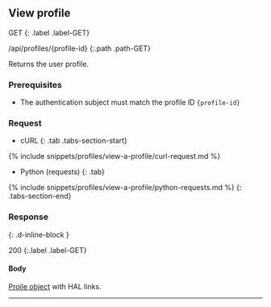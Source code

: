 ## View profile

GET
{: .label .label-GET}

/api/profiles/{profile-id}
{:.path .path-GET}

Returns the user profile.

### Prerequisites

- The authentication subject must match the profile ID `{profile-id}`

### Request

- cURL
{: .tab .tabs-section-start}

{% include snippets/profiles/view-a-profile/curl-request.md %}

- Python (requests)
{: .tab}

{% include snippets/profiles/view-a-profile/python-requests.md %}
{: .tabs-section-end}

### Response
{: .d-inline-block }

200
{:.label .label-GET}

#### Body
[Proile object](#profile-object) with HAL links.

---
